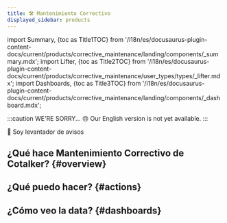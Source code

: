 ```yaml
---
title: 🛠 Mantenimiento Correctivo
displayed_sidebar: products
---
```


import Summary, {toc as Title1TOC} from '/i18n/es/docusaurus-plugin-content-docs/current/products/corrective_maintenance/landing/components/_summary.mdx'; 
import Lifter, {toc as Title2TOC} from '/i18n/es/docusaurus-plugin-content-docs/current/products/corrective_maintenance/user_types/types/_lifter.mdx'; 
import Dashboards, {toc as Title3TOC} from '/i18n/es/docusaurus-plugin-content-docs/current/products/corrective_maintenance/landing/components/_dashboard.mdx'; 

:::caution WE'RE SORRY... 😢
Our English version is not yet available.
:::

<span className="hero__subtitle">🚨 Soy levantador de avisos</span>

## ¿Qué hace Mantenimiento Correctivo de Cotalker? {#overview}

<Summary/>

## ¿Qué puedo hacer? {#actions}

<Lifter/>


## ¿Cómo veo la data? {#dashboards}

<Dashboards/>